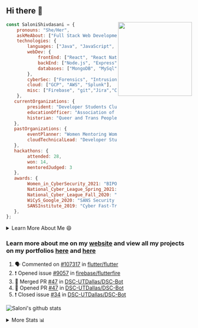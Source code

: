 ## Hi there 👋

<img align='right' src="https://storage.googleapis.com/saloni-shivdasani-resume/Saloni.png" width="200">

```javascript
const SaloniShivdasani = {
    pronouns: "She/Her",
    askMeAbout: ["Full Stack Web Development", "Cloud Computing", "Cyber Security"],
    technologies: {
        languages: ["Java", "JavaScript", "SQL", "Python", "C++", "BASH", "R"],
        webDev: {
            frontEnd: ["React", "React Native", "Electron"],
            backEnd: ["Node.js", "Express", "Flask"],
            databases: ["MongoDB", "MySql"],
        },
        cyberSec: ["Forensics", "Intrusion Detection", "Security Operations", "Network and Application Penetration Testing"],
        cloud: ["GCP", "AWS", "Splunk"],
        misc: ["Firebase", "git","Jira","Confluence"]
    },
   currentOrganizations: {
        president: "Developer Students Club, UTD",
        educationOfficer: "Association of Computer Machinery, UTD",
        historian: "Queer and Trans People of Color, UTD",
   },
   pastOrganizations: {
        eventPlanner: "Women Mentoring Women in Engineering, UTD",
        cloudTechnicalLead: "Developer Students Club, UTD",
   },
   hackathons: {
        attended: 28,
        won: 14,
        mentoredJudged: 3
   },
   awards: {
        Women_in_CyberSecurity_2021: "BIPOC Fellowship Award",
        National_Cyber_League_Spring_2021: "Gold Bracket Competitor - Top 15% nationally",
        National_Cyber_League_Fall_2020: "Gold Bracket Competitor - Top 15% nationally",
        WiCyS_Google_2020: "SANS Security Training Scholarship",
        SANSInstitute_2019: "Cyber Fast-Track Game Quarter-Finalist",
   },
};
```

<!--START_SECTION:table-->
<details>

<summary>Learn More About Me 😄 </summary>

I am a senior at The University of Texas at Dallas, and I am currently majoring in Software Engineering with a concentration in Information Assurance. I am interested and have experience in full stack development, cloud computing, and cybersecurity. I hope to find opportunities where I can gain exposure to algorithm and project design. My ultimate aim is to develop futuristic products for users because I am inspired by the impact of computing on society.

I have experience in full stack web development through my participation and awards in hackathons where I have learnt and used React, Node.js, Express, MongoDB, Flask, NLTK, and React Native along with GIT, GCP, and Firebase. Last semester, I was also responsible for backend development for a project at a local NGO where I created a REST API using Node.js, Express, MongoDB and SQL and hosted it on servers using GCP. 

From my coursework and local competitions, I have skills in algorithms and data structures in Java, database management using SQL and machine learning using Python and R. I have also been a quarter-finalist in a national cybersecurity completion hosted by the SANS institute.

I am also actively involved in campus organization where I am the cloud technical lead for Developer Student Club, Mentor and Education Officer for Association of Computing Machinery, event planner for Women Mentoring Women in Engineering and IT Committee member for IEEE.

</details>

<!--END_SECTION:table-->

### Learn more about me on my [website](https://www.saloni-shivdasani.codes) and view all my projects on my portfolios [here](https://www.saloni-shivdasani.codes/projects) and  [here](http://devpost.com/SaloniS)

<!--START_SECTION:activity-->
1. 🗣 Commented on [#107317](https://github.com/flutter/flutter/issues/107317) in [flutter/flutter](https://github.com/flutter/flutter)
2. ❗️ Opened issue [#9057](https://github.com/firebase/flutterfire/issues/9057) in [firebase/flutterfire](https://github.com/firebase/flutterfire)
3. 🎉 Merged PR [#47](https://github.com/DSC-UTDallas/DSC-Bot/pull/47) in [DSC-UTDallas/DSC-Bot](https://github.com/DSC-UTDallas/DSC-Bot)
4. 💪 Opened PR [#47](https://github.com/DSC-UTDallas/DSC-Bot/pull/47) in [DSC-UTDallas/DSC-Bot](https://github.com/DSC-UTDallas/DSC-Bot)
5. ❗️ Closed issue [#34](https://github.com/DSC-UTDallas/DSC-Bot/issues/34) in [DSC-UTDallas/DSC-Bot](https://github.com/DSC-UTDallas/DSC-Bot)
<!--END_SECTION:activity-->

![Saloni's github stats](https://github-readme-stats.vercel.app/api?username=SaloniSS)

<!--START_SECTION:table-->
<details>

<summary>More Stats 📊 </summary>

<!--START_SECTION:waka-->
![Code Time](http://img.shields.io/badge/Code%20Time-1%2C302%20hrs%2034%20mins-blue)

![Lines of code](https://img.shields.io/badge/From%20Hello%20World%20I%27ve%20Written--5.9%20million%20lines%20of%20code-blue)

**🐱 My GitHub Data** 

> 📦 590.3 kB Used in GitHub's Storage 
 > 
> 🏆 56 Contributions in the Year 2023
 > 
> 💼 Opted to Hire
 > 
> 📜 29 Public Repositories 
 > 
> 🔑 26 Private Repositories 
 > 
**I'm an Early 🐤** 

```text
🌞 Morning                78 commits          ████░░░░░░░░░░░░░░░░░░░░░   15.82 % 
🌆 Daytime                174 commits         █████████░░░░░░░░░░░░░░░░   35.29 % 
🌃 Evening                154 commits         ████████░░░░░░░░░░░░░░░░░   31.24 % 
🌙 Night                  87 commits          ████░░░░░░░░░░░░░░░░░░░░░   17.65 % 
```
📅 **I'm Most Productive on Monday** 

```text
Monday                   107 commits         █████░░░░░░░░░░░░░░░░░░░░   21.70 % 
Tuesday                  75 commits          ████░░░░░░░░░░░░░░░░░░░░░   15.21 % 
Wednesday                42 commits          ██░░░░░░░░░░░░░░░░░░░░░░░   08.52 % 
Thursday                 54 commits          ███░░░░░░░░░░░░░░░░░░░░░░   10.95 % 
Friday                   76 commits          ████░░░░░░░░░░░░░░░░░░░░░   15.42 % 
Saturday                 60 commits          ███░░░░░░░░░░░░░░░░░░░░░░   12.17 % 
Sunday                   79 commits          ████░░░░░░░░░░░░░░░░░░░░░   16.02 % 
```


📊 **This Week I Spent My Time On** 

```text
🕑︎ Time Zone: America/Chicago

💬 Programming Languages: 
JavaScript               6 hrs 50 mins       █████████████░░░░░░░░░░░░   52.91 % 
Other                    3 hrs 30 mins       ███████░░░░░░░░░░░░░░░░░░   27.06 % 
JSON                     1 hr 56 mins        ████░░░░░░░░░░░░░░░░░░░░░   14.99 % 
CSS                      33 mins             █░░░░░░░░░░░░░░░░░░░░░░░░   04.30 % 
Git                      4 mins              ░░░░░░░░░░░░░░░░░░░░░░░░░   00.53 % 
```

**I Mostly Code in JavaScript** 

```text
JavaScript               29 repos            ████████████░░░░░░░░░░░░░   46.77 % 
Java                     11 repos            ████░░░░░░░░░░░░░░░░░░░░░   17.74 % 
Python                   8 repos             ███░░░░░░░░░░░░░░░░░░░░░░   12.90 % 
Coq                      1 repo              ░░░░░░░░░░░░░░░░░░░░░░░░░   01.61 % 
C#                       1 repo              ░░░░░░░░░░░░░░░░░░░░░░░░░   01.61 % 
```




 Last Updated on 07/03/2023 04:29:25 UTC
<!--END_SECTION:waka-->

<!--END_SECTION:table-->

<!--
**SaloniSS/SaloniSS** is a ✨ _special_ ✨ repository because its `README.md` (this file) appears on your GitHub profile.

Here are some ideas to get you started:

- 🔭 I’m currently working on ...
- 🌱 I’m currently learning ...
- 👯 I’m looking to collaborate on ...
- 🤔 I’m looking for help with ...
- 💬 Ask me about ...
- 📫 How to reach me: ...
- 😄 Pronouns: ...
- ⚡ Fun fact: ...
-->
